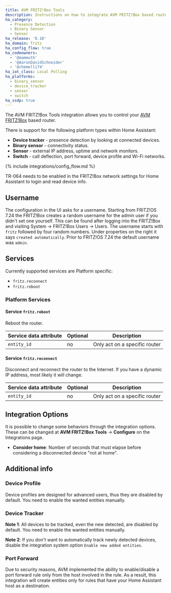 ```yaml
---
title: AVM FRITZ!Box Tools
description: Instructions on how to integrate AVM FRITZ!Box based routers into Home Assistant.
ha_category:
  - Presence Detection
  - Binary Sensor
  - Sensor
ha_release: '0.10'
ha_domain: fritz
ha_config_flow: true
ha_codeowners:
  - '@mammuth'
  - '@AaronDavidSchneider'
  - '@chemelli74'
ha_iot_class: Local Polling
ha_platforms:
  - binary_sensor
  - device_tracker
  - sensor
  - switch
ha_ssdp: true
---
```


The AVM FRITZ!Box Tools integration allows you to control your [AVM FRITZ!Box](https://en.avm.de/products/fritzbox/) based router.

There is support for the following platform types within Home Assistant:

- **Device tracker** - presence detection by looking at connected devices.
- **Binary sensor** - connectivity status.
- **Sensor** - external IP address, uptime and network monitors.
- **Switch** - call deflection, port forward, device profile and Wi-Fi networks.

{% include integrations/config_flow.md %}

<div class='note'>
TR-064 needs to be enabled in the FRITZ!Box network settings for Home Assistant to login and read device info.
</div>

## Username

The configuration in the UI asks for a username. Starting from FRITZ!OS 7.24 the FRITZ!Box creates a random username for the admin user if you didn't set one yourself. This can be found after logging into the FRITZ!Box and visiting System -> FRITZ!Box Users -> Users. The username starts with `fritz` followed by four random numbers. Under properties on the right it says `created automatically`. Prior to FRITZ!OS 7.24 the default username was `admin`.

## Services

Currently supported services are Platform specific:

- `fritz.reconnect`
- `fritz.reboot`

### Platform Services

#### Service `fritz.reboot`

Reboot the router.

</div>

| Service data attribute | Optional | Description                                                                                                    |
| ---------------------- | -------- | -------------------------------------------------------------------------------------------------------------- |
| `entity_id`            | no       | Only act on a specific  router                                                                                 |

#### Service `fritz.reconnect`

Disconnect and reconnect the router to the Internet.
If you have a dynamic IP address, most likely it will change.

| Service data attribute | Optional | Description                                                                                                    |
| ---------------------- | -------- | -------------------------------------------------------------------------------------------------------------- |
| `entity_id`            | no       | Only act on a specific  router                                                                                 |

## Integration Options

It is possible to change some behaviors through the integration options.
These can be changed at **AVM FRITZ!Box Tools** -> **Configure** on the Integrations page.

- **Consider home**: Number of seconds that must elapse before considering a disconnected device "not at home".

## Additional info

### Device Profile

Device profiles are designed for advanced users, thus they are disabled by default. You need to enable the wanted entities manually.

### Device Tracker

**Note 1**: All devices to be tracked, even the new detected, are disabled by default. You need to enable the wanted entities manually.

**Note 2**: If you don't want to automatically track newly detected devices, disable the integration system option `Enable new added entities`.

### Port Forward

Due to security reasons, AVM implemented the ability to enable/disable a port forward rule only from the host involved in the rule.
As a result, this integration will create entities only for rules that have your Home Assistant host as a destination.
